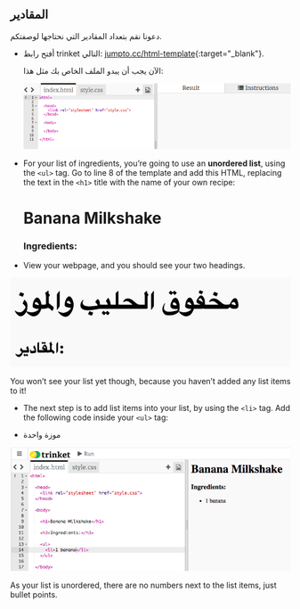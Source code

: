 ## المقادير

دعونا نقم بتعداد المقادير التي نحتاجها لوصفتكم.

+ أفتح رابط trinket التالي: [jumpto.cc/html-template](http://jumpto.cc/html-template){:target="_blank"}.
    
    الآن يجب أن يبدو الملف الخاص بك مثل هذا:
    
    ![لقطة الشاشة](images/recipe-starter.png)

+ For your list of ingredients, you’re going to use an **unordered list**, using the `<ul>` tag. Go to line 8 of the template and add this HTML, replacing the text in the `<h1>` title with the name of your own recipe:

    <h1>Banana Milkshake</h1>
    
    <h3>Ingredients:</h3>
    
    <ul>
    
    </ul>
    

+ View your webpage, and you should see your two headings.

![لقطة شاشة](images/recipe-headings.png)

You won’t see your list yet though, because you haven’t added any list items to it!

+ The next step is to add list items into your list, by using the `<li>` tag. Add the following code inside your `<ul>` tag:

    <li>موزة واحدة</li>
    

![لقطة الشاشة](images/recipe-ul.png)

As your list is unordered, there are no numbers next to the list items, just bullet points.